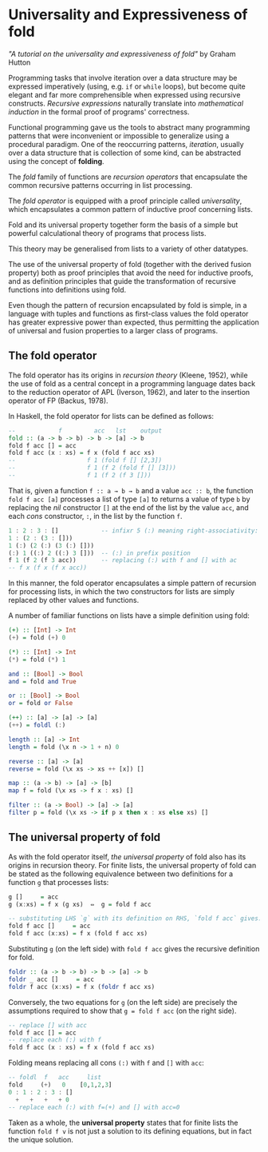 # Universality and Expressiveness of fold

*"A tutorial on the universality and expressiveness of fold"* by Graham Hutton

Programming tasks that involve iteration over a data structure may be expressed imperatively (using, e.g. `if` or `while` loops), but become quite elegant and far more comprehensible when expressed using recursive constructs. *Recursive expressions* naturally translate into *mathematical induction* in the formal proof of programs' correctness.

Functional programming gave us the tools to abstract many programming patterns that were inconvenient or impossible to generalize using a procedural paradigm. One of the reoccurring patterns, *iteration*, usually over a data structure that is collection of some kind, can be abstracted using the concept of **folding**.

The *fold* family of functions are *recursion operators* that encapsulate the common recursive patterns occurring in list processing.

The *fold operator* is equipped with a proof principle called *universality*, which encapsulates a common pattern of inductive proof concerning lists.

Fold and its universal property together form the basis of a simple but powerful calculational theory of programs that process lists.

This theory may be generalised from lists to a variety of other datatypes.

The use of the universal property of fold (together with the derived fusion property) both as proof principles that avoid the need for inductive proofs, and as definition principles that guide the transformation of recursive functions into definitions using fold.

Even though the pattern of recursion encapsulated by fold is simple, in a language with tuples and functions as first-class values the fold operator has greater expressive power than expected, thus permitting the application of universal and fusion properties to a larger class of programs.


## The fold operator

The fold operator has its origins in *recursion theory* (Kleene, 1952), while the use of fold as a central concept in a programming language dates back to the reduction operator of APL (Iverson, 1962), and later to the insertion operator of FP (Backus, 1978).

In Haskell, the fold operator for lists can be defined as follows:

```hs
--            f         acc   lst    output
fold :: (a -> b -> b) -> b -> [a] -> b
fold f acc [] = acc
fold f acc (x : xs) = f x (fold f acc xs)
--                    f 1 (fold f [] [2,3])
--                    f 1 (f 2 (fold f [] [3]))
--                    f 1 (f 2 (f 3 []))
```

That is, 
given a function `f :: a → b → b` 
and a value `acc :: b`, 
the function `fold f acc [a]` 
processes a list of type `[a]` 
to returns a value of type `b` 
by replacing the *nil* constructor `[]` at the end of the list 
by the value `acc`, 
and each *cons* constructor, `:`, in the list 
by the function `f`.

```hs
1 : 2 : 3 : []            -- infixr 5 (:) meaning right-associativity:
1 : (2 : (3 : []))
1 (:) (2 (:) (3 (:) []))
(:) 1 ((:) 2 ((:) 3 []))  -- (:) in prefix position
f 1 (f 2 (f 3 acc))       -- replacing (:) with f and [] with ac
-- f x (f x (f x acc))
```

In this manner, the fold operator encapsulates a simple pattern of recursion for processing lists, in which the two constructors for lists are simply replaced by other values and functions.

A number of familiar functions on lists have a simple definition using fold:


```hs
(+) :: [Int] -> Int
(+) = fold (+) 0

(*) :: [Int] -> Int
(*) = fold (*) 1

and :: [Bool] -> Bool
and = fold and True

or :: [Bool] -> Bool
or = fold or False

(++) :: [a] -> [a] -> [a]
(++) = foldl (:)

length :: [a] -> Int
length = fold (\x n -> 1 + n) 0

reverse :: [a] -> [a]
reverse = fold (\x xs -> xs ++ [x]) []

map :: (a -> b) -> [a] -> [b]
map f = fold (\x xs -> f x : xs) []

filter :: (a -> Bool) -> [a] -> [a]
filter p = fold (\x xs -> if p x then x : xs else xs) []
```


## The universal property of fold

As with the fold operator itself, *the universal property* of fold also has its origins in recursion theory. For finite lists, the universal property of fold can be stated as the following equivalence between two definitions for a function `g` that processes lists:

```hs
g []     = acc
g (x:xs) = f x (g xs)  ⇔  g = fold f acc

-- substituting LHS `g` with its definition on RHS, `fold f acc` gives:
fold f acc []     = acc
fold f acc (x:xs) = f x (fold f acc xs)
```

Substituting `g` (on the left side) with `fold f acc`  gives the recursive definition for fold.

```hs
foldr :: (a -> b -> b) -> b -> [a] -> b
foldr _ acc []     = acc
foldr f acc (x:xs) = f x (foldr f acc xs)
```

Conversely, the two equations for `g` (on the left side) are precisely the assumptions required to show that `g = fold f acc` (on the right side).

```hs
-- replace [] with acc
fold f acc [] = acc
-- replace each (:) with f
fold f acc (x : xs) = f x (fold f acc xs)
```

Folding means replacing all cons `(:)` with `f` and `[]` with `acc`:

```hs
-- foldl  f   acc     list
fold     (+)   0    [0,1,2,3]
0 : 1 : 2 : 3 : []
  +   +   +   + 0
-- replace each (:) with f=(+) and [] with acc=0
```

Taken as a whole, the **universal property** states that for finite lists the function `fold f v` is not just a solution to its defining equations, but in fact the unique solution.
